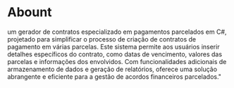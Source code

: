 # Abount

um gerador de contratos especializado em pagamentos parcelados em C#, projetado para simplificar o processo de criação de contratos de pagamento em várias parcelas. Este sistema permite aos usuários inserir detalhes específicos do contrato, como datas de vencimento, valores das parcelas e informações dos envolvidos. Com funcionalidades adicionais de armazenamento de dados e geração de relatórios, oferece uma solução abrangente e eficiente para a gestão de acordos financeiros parcelados."
